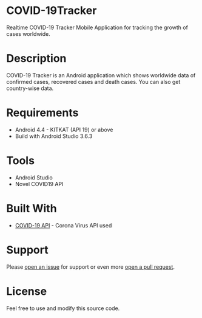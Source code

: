 # COVID-19Tracker
Realtime COVID-19 Tracker Mobile Application for tracking the growth of cases worldwide.

# Description
COVID-19 Tracker is an Android application which shows worldwide data of confirmed cases, recovered cases and death cases. You can also get country-wise data.

# Requirements
* Android 4.4 - KITKAT (API 19) or above
* Build with Android Studio 3.6.3


# Tools
  * Android Studio
  * Novel COVID19 API

# Built With
* [COVID-19 API](https://corona.lmao.ninja/) - Corona Virus API used

# Support
Please [open an issue](https://github.com/abdullahabbasi852/COVID-19Tracker/issues) for support or even more [open a pull request](https://github.com/abdullahabbasi852/COVID-19Tracker/pulls).

# License
Feel free to use and modify this source code.

